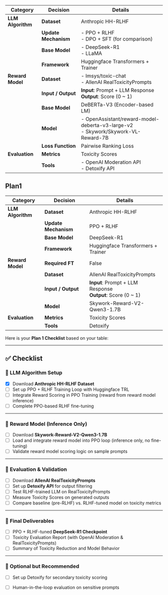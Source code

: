 | **Category**      | **Decision**         | **Details**                                                      |
| ----------------- | -------------------- | ---------------------------------------------------------------- |
| **LLM Algorithm** | **Dataset** | Anthropic HH-RLHF                   |
|                   | **Update Mechanism**            |  - PPO + RLHF <br> - DPO + SFT (for comparison)                    |
|                   | **Base Model**       | - DeepSeek-R1 <br> - LLaMA                                       |
|                   | **Framework**        | Huggingface Transformers + Trainer                               |
| **Reward Model**  | **Dataset**          | - lmsys/toxic-chat <br> - AllenAI RealToxicityPrompts           |
|                   | **Input / Output**   | **Input**: Prompt + LLM Response <br> **Output**: Score (0 \~ 1) |
|                   | **Base Model**       | DeBERTa-V3 (Encoder-based LM)                                    |
|                   | **Model**       | - OpenAssistant/reward-model-deberta-v3-large-v2     <br> - Skywork/Skywork-VL-Reward-7B                               |
|                   | **Loss Function**    | Pairwise Ranking Loss                                            |
| **Evaluation**    | **Metrics**          | Toxicity Scores                                                  |
|                   | **Tools**            | - OpenAI Moderation API <br> - Detoxify API                      |

## Plan1

| **Category**      | **Decision**         | **Details**                                                      |
| ----------------- | -------------------- | ---------------------------------------------------------------- |
| **LLM Algorithm** | **Dataset** | Anthropic HH-RLHF                   |
|                   | **Update Mechanism**            |  PPO + RLHF                |
|                   | **Base Model**       | DeepSeek-R1            |
|                   | **Framework**        | Huggingface Transformers + Trainer                               |
| **Reward Model**  | **Required FT**          | False          |
|| **Dataset**          | AllenAI RealToxicityPrompts           |
|                   | **Input / Output**   | **Input**: Prompt + LLM Response <br> **Output**: Score (0 \~ 1) |
|                   | **Model**       |Skywork-Reward-V2-Qwen3-1.7B                                    |
| **Evaluation**    | **Metrics**          | Toxicity Scores                                                  |
|                   | **Tools**            | Detoxify                  |

Here is your **Plan 1 Checklist** based on your table:

---

## ✅ Checklist

### 🔹 **LLM Algorithm Setup**

* [x] Download **Anthropic HH-RLHF Dataset**
* [ ] Set up PPO + RLHF Training Loop with Huggingface TRL
* [ ] Integrate Reward Scoring in PPO Training (reward from reward model inference)
* [ ] Complete PPO-based RLHF fine-tuning

---

### 🔹 **Reward Model (Inference Only)**

* [ ] Download **Skywork-Reward-V2-Qwen3-1.7B**
* [ ] Load and integrate reward model into PPO loop (inference only, no fine-tuning)
* [ ] Validate reward model scoring logic on sample prompts

---

### 🔹 **Evaluation & Validation**

* [ ] Download **AllenAI RealToxicityPrompts**
* [ ] Set up **Detoxify API** for output filtering
* [ ] Test RLHF-trained LLM on RealToxicityPrompts
* [ ] Measure Toxicity Scores on generated outputs
* [ ] Compare baseline (pre-RLHF) vs. RLHF-tuned model on toxicity metrics

---

### 🔹 **Final Deliverables**

* [ ] PPO + RLHF-tuned **DeepSeek-R1 Checkpoint**
* [ ] Toxicity Evaluation Report (with OpenAI Moderation & RealToxicityPrompts)
* [ ] Summary of Toxicity Reduction and Model Behavior

---

### 🔹 Optional but Recommended

* [ ] Set up Detoxify for secondary toxicity scoring
* [ ] Human-in-the-loop evaluation on sensitive prompts


